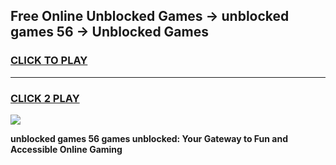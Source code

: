 
## Free Online Unblocked Games → unblocked games 56 → Unblocked Games
<h3>
<a href="https://premium.freeplayer.one?title=unblocked_games_56&ref=21F">CLICK TO PLAY</a></h3>
<hr>

<h3>
<a href="https://premium.freeplayer.one?title=unblocked_games_56&ref=21F">CLICK 2 PLAY</a>
  
</h3>

<a href="https://premium.freeplayer.one?title=unblocked_games_56&ref=21F/"><img src="https://clearcache.store/games.png"></a>


**unblocked games 56 games unblocked: Your Gateway to Fun and Accessible Online Gaming**
